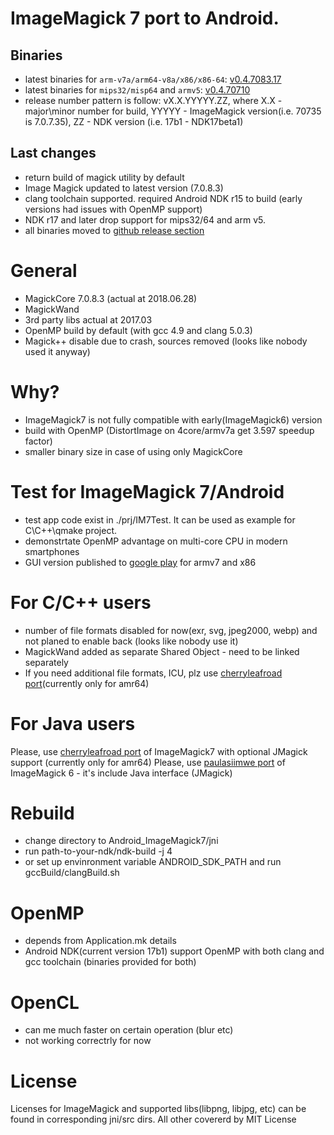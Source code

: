 # ImageMagick 7 port to Android.
## Binaries 
 - latest binaries for `arm-v7a/arm64-v8a/x86/x86-64`: [v0.4.7083.17](https://github.com/ayaromenok/Android_ImageMagick7/releases/tag/v0.4.7083.17)
 - latest binaries for `mips32/misp64` and `armv5`: [v0.4.70710](https://github.com/ayaromenok/Android_ImageMagick7/releases/tag/v0.4.70710)
 - release number pattern is follow: vX.X.YYYYY.ZZ, where X.X - major\minor number for build, YYYYY - ImageMagick version(i.e. 70735 is 7.0.7.35), ZZ - NDK version (i.e. 17b1 - NDK17beta1) 

## Last changes
 - return build of magick utility by default
 - Image Magick updated to latest version (7.0.8.3)
 - clang toolchain supported. 
	required Android NDK r15 to build (early versions had issues with OpenMP support)
 - NDK r17 and later drop support for mips32/64 and arm v5. 
 - all binaries moved to [github release section](https://github.com/ayaromenok/Android_ImageMagick7/releases)

# General
 - MagickCore 7.0.8.3 (actual at 2018.06.28)
 - MagickWand
 - 3rd party libs actual at 2017.03
 - OpenMP build by default (with gcc 4.9 and clang 5.0.3)
 - Magick++ disable due to crash, sources removed (looks like nobody used it anyway)

# Why? 
 - ImageMagick7 is not fully compatible with early(ImageMagick6) version
 - build with OpenMP (DistortImage on 4core/armv7a get 3.597 speedup factor)
 - smaller binary size in case of using only MagickCore

# Test for ImageMagick 7/Android
 - test app code exist in ./prj/IM7Test. It can be used as example for C\C++\qmake project.
 - demonstrtate OpenMP advantage on multi-core CPU in modern smartphones
 - GUI version published to [google play](https://play.google.com/store/apps/details?id=info.yaromenok.IM7Test) for armv7 and x86 

# For C/C++ users
 - number of file formats disabled for now(exr, svg, jpeg2000, webp) and not planed to enable back (looks like nobody use it)
 - MagickWand added as separate Shared Object - need to be linked separately
 - If you need additional file formats, ICU, plz use [cherryleafroad port](https://github.com/cherryleafroad/Android-ImageMagick7)(currently only for amr64)
 
# For Java users
 Please, use [cherryleafroad port](https://github.com/cherryleafroad/Android-ImageMagick7) of ImageMagick7 with optional JMagick support (currently only for amr64)
 Please, use [paulasiimwe port](https://github.com/paulasiimwe/Android-ImageMagick) of ImageMagick 6 - it's include Java interface (JMagick)

# Rebuild 
 - change directory to Android_ImageMagick7/jni
 - run path-to-your-ndk/ndk-build -j 4 
 - or set up envinronment variable ANDROID_SDK_PATH and run gccBuild/clangBuild.sh
 
# OpenMP 
 - depends from Application.mk details
 - Android NDK(current version 17b1) support OpenMP with both clang and gcc toolchain (binaries provided for both) 

# OpenCL
 - can me much faster on certain operation (blur etc)
 - not working correctrly for now

# License
Licenses for ImageMagick and supported libs(libpng, libjpg, etc) can be found in corresponding jni/src dirs.
All other covererd by MIT License
